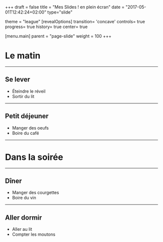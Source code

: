 +++
draft = false
title = "Mes Slides ! en plein écran"
date = "2017-05-01T12:42:24+02:00"
type="slide"

theme = "league"
[revealOptions]
transition= 'concave'
controls= true
progress= true
history= true
center= true

[menu.main]
parent = "page-slide"
weight = 100
+++

# Le matin 

___

## Se lever

- Éteindre le réveil
- Sortir du lit

___

## Petit déjeuner

- Manger des oeufs
- Boire du café

---

# Dans la soirée

___

## Dîner

- Manger des courgettes
- Boire du vin

___

## Aller dormir

- Aller au lit
- Compter les moutons
